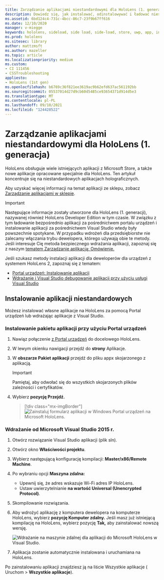 ```yaml
---
title: Zarządzanie aplikacjami niestandardowymi dla HoloLens (1. generacja)
description: Dowiedz się, jak instalować, odinstalowywać i ładować niestandardowe aplikacje holograficzne na urządzeniach HoloLens przy użyciu Portal urządzeń i Visual Studio.
ms.assetid: 6bd124c4-731c-4bcc-86c7-23f9b67ff616
ms.date: 12/10/2020
manager: v-miegge
keywords: hololens, sideload, side load, side-load, store, uwp, app, install
ms.prod: hololens
ms.sitesec: library
author: mattzmsft
ms.author: mazeller
ms.topic: article
ms.localizationpriority: medium
ms.custom:
- CI 111456
- CSSTroubleshooting
appliesto:
- HoloLens (1st gen)
ms.openlocfilehash: b6769c36f821ee3619ac9b62efd637ac561192bb
ms.sourcegitcommit: 05537014d27d9cb60d5485ce93654371d914d5e3
ms.translationtype: MT
ms.contentlocale: pl-PL
ms.lasthandoff: 09/10/2021
ms.locfileid: "124428522"
---
```

# <a name="manage-custom-apps-for-hololens-1st-gen"></a>Zarządzanie aplikacjami niestandardowymi dla HoloLens (1. generacja)

HoloLens obsługuje wiele istniejących aplikacji z Microsoft Store, a także nowe aplikacje opracowane specjalnie dla HoloLens. Ten artykuł koncentruje się na niestandardowych aplikacjach holograficznych.  

Aby uzyskać więcej informacji na temat aplikacji ze sklepu, zobacz [Zarządzanie aplikacjami w sklepie](holographic-store-apps.md).

> [!IMPORTANT]
> Następujące informacje zostały utworzone dla HoloLens (1. generacji), nazywanej również HoloLens Developer Edition w tym czasie. W związku z tym ładowanie bezpośrednio aplikacji za pośrednictwem portalu urządzeń i instalowanie aplikacji za pośrednictwem Visual Studio wtedy były powszechnie spotykane. W przypadku wdrożeń dla przedsiębiorstw nie zalecamy włączania trybu dewelopera, którego używają obie te metody. Jeśli interesuje Cię metoda bezpiecznego wdrażania aplikacji, zapoznaj się z naszym [tematem Zarządzanie aplikacją: Omówienie.](app-deploy-overview.md)
>
> Jeśli szukasz metody instalacji aplikacji dla deweloperów dla urządzeń z systemem HoloLens 2, zapoznaj się z tematem:
>
> - [Portal urządzeń: Instalowanie aplikacji](/windows/mixed-reality/develop/platform-capabilities-and-apis/using-the-windows-device-portal#installing-an-app)
> - [Wdrażanie i Visual Studio debugowanie aplikacji przy użyciu usługi Visual Studio](/windows/mixed-reality/develop/platform-capabilities-and-apis/using-visual-studio)

## <a name="install-custom-apps"></a>Instalowanie aplikacji niestandardowych

Możesz instalować własne aplikacje na HoloLens za pomocą Portal urządzeń lub wdrażając aplikacje z Visual Studio.

### <a name="installing-an-application-package-with-the-device-portal"></a>Instalowanie pakietu aplikacji przy użyciu Portal urządzeń

1. Nawiąz połączenie [z Portal urządzeń](/windows/mixed-reality/using-the-windows-device-portal) do docelowego HoloLens.

1. W lewym okienku nawigacji przejdź do **strony** Aplikacje.

1. W **obszarze Pakiet aplikacji** przejdź do pliku appx skojarzonego z aplikacją.

   > [!IMPORTANT]
   > Pamiętaj, aby odwołać się do wszystkich skojarzonych plików zależności i certyfikatów.

1. Wybierz **pozycję Przejdź.**

   > [!div class="mx-imgBorder"]
   > ![Zainstaluj formularz aplikacji w Windows Portal urządzeń na Microsoft HoloLens.](images/deviceportal-appmanager.jpg)

### <a name="deploying-from-microsoft-visual-studio-2015"></a>Wdrażanie od Microsoft Visual Studio 2015 r.

1. Otwórz rozwiązanie Visual Studio aplikacji (plik sln).

1. Otwórz okno **Właściwości projektu**.

1. Wybierz następującą konfigurację kompilacji: **Master/x86/Remote Machine**.

1. Po wybraniu opcji **Maszyna zdalna:**
   - Upewnij się, że adres wskazuje Wi-Fi adres IP HoloLens.
   - Ustaw uwierzytelnianie **na wartość Universal (Unencrypted Protocol)**.
   
1. Skompilowanie rozwiązania.

1. Aby wdrożyć aplikację z komputera dewelopera na komputerze HoloLens, wybierz **pozycję Komputer zdalny.** Jeśli masz już istniejącą kompilację na HoloLens, wybierz pozycję **Tak,** aby zainstalować nowszą wersję.  

   ![Wdrażanie na maszynie zdalnej dla aplikacji do Microsoft HoloLens w Visual Studio.](images/vs2015-remotedeployment.jpg)  
   
1. Aplikacja zostanie automatycznie instalowana i uruchamiana na HoloLens.

Po zainstalowaniu aplikacji znajdziesz ją na liście  Wszystkie aplikacje ( Uruchom  >  **Wszystkie aplikacje**).
